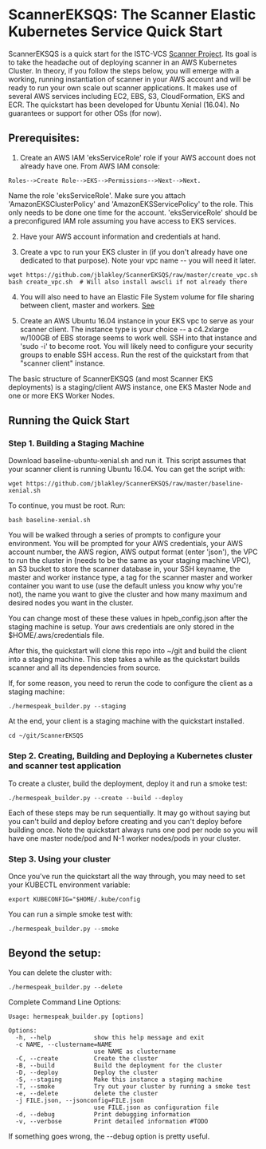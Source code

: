 # ScannerEKSQS: The Scanner Elastic Kubernetes Service Quick Start
ScannerEKSQS is a quick start for the ISTC-VCS [Scanner Project](https://github.com/scanner-research/scanner). Its goal is to take  the headache out of deploying scanner in an AWS Kubernetes Cluster. In theory, if you follow the steps below, you will emerge with a working, running instantiation of scanner in your AWS account and will be ready to run your own scale out scanner applications. It makes use of several AWS services including EC2, EBS, S3, CloudFormation, EKS and ECR. The quickstart has been developed for Ubuntu Xenial (16.04). No guarantees or support for other OSs (for now).

## Prerequisites: 

 1. Create an AWS IAM 'eksServiceRole' role if your AWS account does not already have one. From AWS IAM console:

```
Roles-->Create Role-->EKS-->Permissions-->Next-->Next. 
```

Name the role 'eksServiceRole'. Make sure you attach 'AmazonEKSClusterPolicy' and 'AmazonEKSServicePolicy' to the role. This only needs to be done one time for the account. 'eksServiceRole' should be a preconfigured IAM role assuming you have access to EKS services.

 2. Have your AWS account information and credentials at hand.
 
 3. Create a vpc to run your EKS cluster in (if you don't already have one dedicated to that purpose). Note your vpc name -- you will need it later.
 
```
wget https://github.com/jblakley/ScannerEKSQS/raw/master/create_vpc.sh
bash create_vpc.sh  # Will also install awscli if not already there
```

 4. You will also need to have an Elastic File System volume for file sharing between client, master and workers. [See](https://docs.aws.amazon.com/efs/latest/ug/getting-started.html)



 5. Create an AWS Ubuntu 16.04 instance in your EKS vpc to serve as your scanner client. The instance type is your choice -- a c4.2xlarge w/100GB of EBS storage seems to work well. SSH into that instance and 'sudo -i' to become root. You will likely need to configure your security groups to enable SSH access. Run the rest of the quickstart from that "scanner client" instance.

The basic structure of ScannerEKSQS (and most Scanner EKS deployments) is a staging/client AWS instance, one EKS Master Node and one or more EKS Worker Nodes.

## Running the Quick Start

### Step 1. Building a Staging Machine
Download baseline-ubuntu-xenial.sh and run it. This script assumes that your scanner client is running Ubuntu 16.04. You can get the script with:

```
wget https://github.com/jblakley/ScannerEKSQS/raw/master/baseline-xenial.sh
```

To continue, you must be root. Run:

```
bash baseline-xenial.sh 
```
You will be walked through a series of prompts to configure your environment. You will be prompted for your AWS credentials, your AWS account number, the AWS region, AWS output format (enter 'json'), the VPC to run the cluster in (needs to be the same as your staging machine VPC), an S3 bucket to store the scanner database in, your SSH keyname, the master and worker instance type, a tag for the scanner master and worker container you want to use (use the default unless you know why you're not), the name you want to give the cluster and how many maximum and desired nodes you want in the cluster. 

You can change most of these these values in hpeb_config.json after the staging machine is setup. Your aws credentials are only stored in the $HOME/.aws/credentials file.

After this, the quickstart will clone this repo into ~/git and build the client into a staging machine. This step takes a while as the quickstart builds scanner and all its dependencies from source.

If, for some reason, you need to rerun the code to configure the client as a staging machine:

```
./hermespeak_builder.py --staging
```

At the end, your client is a staging machine with the quickstart installed.

```
cd ~/git/ScannerEKSQS
```

### Step 2. Creating, Building and Deploying a Kubernetes cluster and scanner test application
To create a cluster, build the deployment, deploy it and run a smoke test:

```
./hermespeak_builder.py --create --build --deploy
```

Each of these steps may be run sequentially. It may go without saying but you can't build and deploy before creating and you can't deploy before building once. Note the quickstart always runs one pod per node so you will have one master node/pod and N-1 worker nodes/pods in your cluster.

### Step 3. Using your cluster
Once you've run the quickstart all the way through, you may need to set your KUBECTL environment variable:

```
export KUBECONFIG="$HOME/.kube/config
```

You can run a simple smoke test with:

```
./hermespeak_builder.py --smoke
```

## Beyond the setup:

You can delete the cluster with:

```
./hermespeak_builder.py --delete
```

Complete Command Line Options:

```
Usage: hermespeak_builder.py [options]

Options:
  -h, --help            show this help message and exit
  -c NAME, --clustername=NAME
                        use NAME as clustername
  -C, --create          Create the cluster
  -B, --build           Build the deployment for the cluster
  -D, --deploy          Deploy the cluster
  -S, --staging         Make this instance a staging machine
  -T, --smoke           Try out your cluster by running a smoke test
  -e, --delete          delete the cluster
  -j FILE.json, --jsonconfig=FILE.json
                        use FILE.json as configuration file
  -d, --debug           Print debugging information
  -v, --verbose         Print detailed information #TODO

```

If something goes wrong, the --debug option is pretty useful.

